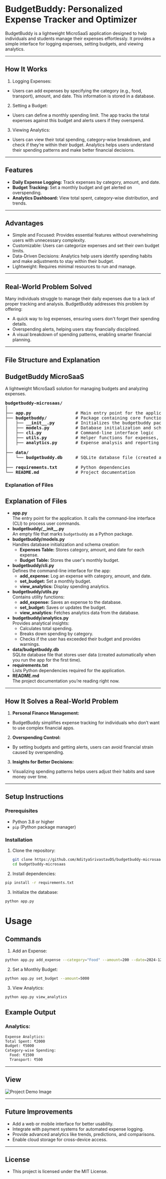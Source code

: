 # BudgetBuddy: Personalized Expense Tracker and Optimizer

BudgetBuddy is a lightweight MicroSaaS application designed to help individuals and students manage their expenses effortlessly. It provides a simple interface for logging expenses, setting budgets, and viewing analytics.

---

## How It Works

1. Logging Expenses:
- Users can add expenses by specifying the category (e.g., food, transport), amount, and date. This information is stored in a database.

2. Setting a Budget:
- Users can define a monthly spending limit. The app tracks the total expenses against this budget and alerts users if they overspend.

3. Viewing Analytics:
- Users can view their total spending, category-wise breakdown, and check if they’re within their budget. Analytics helps users understand their spending patterns and make better financial decisions.

---

## Features
- **Daily Expense Logging:** Track expenses by category, amount, and date.
- **Budget Tracking:** Set a monthly budget and get alerted on overspending.
- **Analytics Dashboard:** View total spent, category-wise distribution, and trends.

---

## Advantages
- Simple and Focused: Provides essential features without overwhelming users with unnecessary complexity.
- Customizable: Users can categorize expenses and set their own budget limits.
- Data-Driven Decisions: Analytics help users identify spending habits and make adjustments to stay within their budget.
- Lightweight: Requires minimal resources to run and manage.

---

## Real-World Problem Solved
Many individuals struggle to manage their daily expenses due to a lack of proper tracking and analysis. BudgetBuddy addresses this problem by offering:

- A quick way to log expenses, ensuring users don't forget their spending details.
- Overspending alerts, helping users stay financially disciplined.
- A visual breakdown of spending patterns, enabling smarter financial planning.

---

## File Structure and Explanation
<h2>BudgetBuddy MicroSaaS</h2>

<p>A lightweight MicroSaaS solution for managing budgets and analyzing expenses.</p>

<pre>
<b>budgetbuddy-microsaas/</b>
│
├── <b>app.py</b>                 # Main entry point for the application
├── <b>budgetbuddy/</b>           # Package containing core functionality
│   ├── <b>__init__.py</b>        # Initializes the budgetbuddy package
│   ├── <b>models.py</b>          # Database initialization and schema definition
│   ├── <b>cli.py</b>             # Command-line interface logic
│   ├── <b>utils.py</b>           # Helper functions for expenses, budget, etc.
│   ├── <b>analytics.py</b>       # Expense analysis and reporting
│
├── <b>data/</b>
│   └── <b>budgetbuddy.db</b>     # SQLite database file (created automatically)
│
├── <b>requirements.txt</b>       # Python dependencies
└── <b>README.md</b>              # Project documentation
</pre>

### Explanation of Files

<h2>Explanation of Files</h2>

<ul>
    <li>
        <b>app.py</b><br>
        The entry point for the application. It calls the command-line interface (CLI) to process user commands.
    </li>
    <li>
        <b>budgetbuddy/__init__.py</b><br>
        An empty file that marks <code>budgetbuddy</code> as a Python package.
    </li>
    <li>
        <b>budgetbuddy/models.py</b><br>
        Handles database initialization and schema creation:
        <ul>
            <li><b>Expenses Table:</b> Stores category, amount, and date for each expense.</li>
            <li><b>Budget Table:</b> Stores the user's monthly budget.</li>
        </ul>
    </li>
    <li>
        <b>budgetbuddy/cli.py</b><br>
        Defines the command-line interface for the app:
        <ul>
            <li><b>add_expense:</b> Log an expense with category, amount, and date.</li>
            <li><b>set_budget:</b> Set a monthly budget.</li>
            <li><b>view_analytics:</b> Display spending analytics.</li>
        </ul>
    </li>
    <li>
        <b>budgetbuddy/utils.py</b><br>
        Contains utility functions:
        <ul>
            <li><b>add_expense:</b> Saves an expense to the database.</li>
            <li><b>set_budget:</b> Saves or updates the budget.</li>
            <li><b>view_analytics:</b> Fetches analytics data from the database.</li>
        </ul>
    </li>
    <li>
        <b>budgetbuddy/analytics.py</b><br>
        Provides analytical insights:
        <ul>
            <li>Calculates total spending.</li>
            <li>Breaks down spending by category.</li>
            <li>Checks if the user has exceeded their budget and provides warnings.</li>
        </ul>
    </li>
    <li>
        <b>data/budgetbuddy.db</b><br>
        SQLite database file that stores user data (created automatically when you run the app for the first time).
    </li>
    <li>
        <b>requirements.txt</b><br>
        Lists Python dependencies required for the application.
    </li>
    <li>
        <b>README.md</b><br>
        The project documentation you’re reading right now.
    </li>
</ul>


---

## How It Solves a Real-World Problem
1. **Personal Finance Management:**
- BudgetBuddy simplifies expense tracking for individuals who don’t want to use complex financial apps.

2. **Overspending Control:**
- By setting budgets and getting alerts, users can avoid financial strain caused by overspending.

3. **Insights for Better Decisions:**
- Visualizing spending patterns helps users adjust their habits and save money over time.

---



## Setup Instructions
### Prerequisites
- Python 3.8 or higher
- `pip` (Python package manager)

### Installation
1. Clone the repository:
   ```bash
   git clone https://github.com/AdityaSrivastavDS/budgetbuddy-microsaas
   cd budgetbuddy-microsaas
   ```

2. Install dependencies:
```bash
pip install -r requirements.txt
```

3. Initialize the database:
```bash
python app.py
```

# Usage
## Commands

1. Add an Expense:
```bash
python app.py add_expense --category="Food" --amount=200 --date=2024-12-07
```

2. Set a Monthly Budget:
```bash
python app.py set_budget --amount=5000
```

3. View Analytics:
```bash
python app.py view_analytics
```

## Example Output

### Analytics:

```bash
Expense Analytics:
Total Spent: ₹2000
Budget: ₹5000
Category-wise Spending:
  Food: ₹1500
  Transport: ₹500
```
---

## View
![Project Demo Image](assets/demo.png)

---

## Future Improvements
- Add a web or mobile interface for better usability.
- Integrate with payment systems for automated expense logging.
- Provide advanced analytics like trends, predictions, and comparisons.
- Enable cloud storage for cross-device access.

---

## License
- This project is licensed under the MIT License.